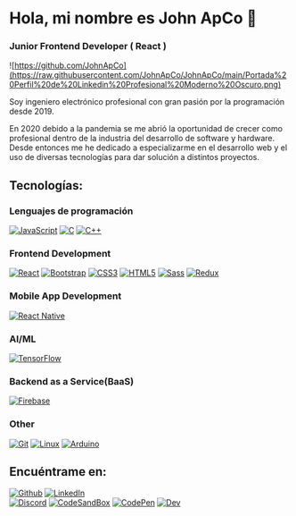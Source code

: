# Hola, mi nombre es John ApCo 👋

### Junior Frontend Developer ( React )

![https://github.com/JohnApCo](https://raw.githubusercontent.com/JohnApCo/JohnApCo/main/Portada%20Perfil%20de%20Linkedin%20Profesional%20Moderno%20Oscuro.png)

Soy ingeniero electrónico profesional con gran pasión por la programación desde 2019.

En 2020 debido a la pandemia se me abrió la oportunidad de crecer como profesional dentro de la industria del desarrollo de software y hardware.
Desde entonces me he dedicado a especializarme en el desarrollo web y el uso de diversas tecnologías para dar solución a distintos proyectos.

## Tecnologías:

### Lenguajes de programación

[![JavaScript](https://img.shields.io/badge/JavaScript-F7DF1E?style=for-the-badge&logo=javascript&logoColor=white&labelColor=101010)]()
[![C](https://img.shields.io/badge/C-00599C?style=for-the-badge&logo=C&logoColor=white&labelColor=101010)]()
[![C++](https://img.shields.io/badge/C++-00599C?style=for-the-badge&logo=cplusplus&logoColor=white&labelColor=101010)]()

### Frontend Development

[![React](https://img.shields.io/badge/REACT-61DBFB?style=for-the-badge&logo=react&logoColor=white&labelColor=101010)]()
[![Bootstrap](https://img.shields.io/badge/Bootstrap-7952B3?style=for-the-badge&logo=Bootstrap&logoColor=white&labelColor=101010)]()
[![CSS3](https://img.shields.io/badge/css3-1572B6?style=for-the-badge&logo=CSS3&logoColor=white&labelColor=101010)]()
[![HTML5](https://img.shields.io/badge/html-E34F26?style=for-the-badge&logo=HTML5&logoColor=white&labelColor=101010)]()
[![Sass](https://img.shields.io/badge/sass-CC6699?style=for-the-badge&logo=Sass&logoColor=white&labelColor=101010)]()
[![Redux](https://img.shields.io/badge/redux-764ABC?style=for-the-badge&logo=Redux&logoColor=white&labelColor=101010)]()

### Mobile App Development

[![React Native](https://img.shields.io/badge/REACT_NATIVE-61DBFB?style=for-the-badge&logo=react&logoColor=white&labelColor=101010)]()

### AI/ML

[![TensorFlow](https://img.shields.io/badge/tensorflow-FF6F00?style=for-the-badge&logo=TensorFlow&logoColor=white&labelColor=101010)]()

### Backend as a Service(BaaS)

[![Firebase](https://img.shields.io/badge/firebase-FFCA28?style=for-the-badge&logo=Firebase&logoColor=white&labelColor=101010)]()

### Other

[![Git](https://img.shields.io/badge/git-F05032?style=for-the-badge&logo=Git&logoColor=white&labelColor=101010)]()
[![Linux](https://img.shields.io/badge/Linux-FCC624?style=for-the-badge&logo=Linux&logoColor=white&labelColor=101010)]()
[![Arduino](https://img.shields.io/badge/Arduino-00979D?style=for-the-badge&logo=Arduino&logoColor=white&labelColor=101010)]()

## Encuéntrame en:

[![Github](https://img.shields.io/badge/Github-JohnApCo-181717?style=for-the-badge&logo=Github&logoColor=white&labelColor=101010)](https://github.com/JohnApCo)
[![LinkedIn](https://img.shields.io/badge/LinkedIn-JohnApCo-0077B5?style=for-the-badge&logo=linkedin&logoColor=white&labelColor=101010)](https://www.linkedin.com/in/johnapco/)</br>
[![Discord](https://img.shields.io/badge/Discord-johnapco-5865F2?style=for-the-badge&logo=discord&logoColor=white&labelColor=101010)](https://github.com/JohnApCo)
[![CodeSandBox](https://img.shields.io/badge/Codesandbox-JohnApCo-151515?style=for-the-badge&logo=Codesandbox&logoColor=white&labelColor=101010)](https://codesandbox.io/u/JohnApCo)
[![CodePen](https://img.shields.io/badge/Codepen-@johnapco-000000?style=for-the-badge&logo=Codepen&logoColor=white&labelColor=101010)](https://codepen.io/JohnApCo)
[![Dev](https://img.shields.io/badge/Dev-JohnApCo-0A0A0A?style=for-the-badge&logo=DevDotTo&logoColor=white&labelColor=101010)](https://dev.to/johnapco)
